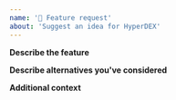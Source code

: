 ```yaml
---
name: '🚀 Feature request'
about: 'Suggest an idea for HyperDEX'
---
```


**Describe the feature**

<!-- A clear and concise description of the feature and what problem it solves. -->

**Describe alternatives you've considered**

<!-- A clear and concise description of any alternative solutions or features you've considered. -->

**Additional context**

<!-- Add any other context or screenshots about the feature request here. -->
